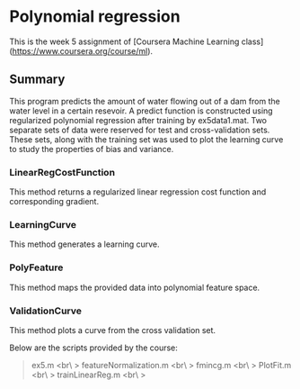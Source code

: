 Polynomial regression
================

This is the week 5 assignment of [Coursera Machine Learning class] (https://www.coursera.org/course/ml).

Summary
--------
This program predicts the amount of water flowing out of a dam from the water level in a certain resevoir. A predict function is constructed using regularized polynomial regression after training by ex5data1.mat. Two separate sets of data were reserved for test and cross-validation sets. These sets, along with the training set was used to plot the learning curve to study the properties of bias and variance.

### LinearRegCostFunction

This method returns a regularized linear regression cost function and corresponding gradient.

### LearningCurve

This method generates a learning curve.

### PolyFeature 

This method maps the provided data into polynomial feature space.

### ValidationCurve

This method plots a curve from the cross validation set.


Below are the scripts provided by the course:
> ex5.m <br\ >
> featureNormalization.m <br\ >
> fmincg.m <br\ >
> PlotFit.m <br\ >
> trainLinearReg.m <br\ >
